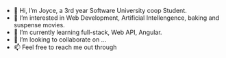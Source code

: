 - 👋 Hi, I’m Joyce, a 3rd year Software University coop Student.
- 👀 I’m interested in Web Development, Artificial Intellengence, baking and suspense movies.
- 🌱 I’m currently learning full-stack, Web API, Angular. 
- 💞️ I’m looking to collaborate on ...
- 📫 Feel free to reach me out through 

<!---
Joyce1008Shuting/Joyce1008Shuting is a ✨ special ✨ repository because its `README.md` (this file) appears on your GitHub profile.
You can click the Preview link to take a look at your changes.
--->
